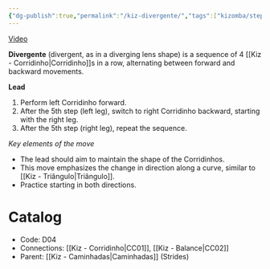 ```yaml
---
{"dg-publish":true,"permalink":"/kiz-divergente/","tags":["kizomba/step"],"created":"2024-09-18T17:58:20.960-04:00","updated":"2025-01-28T12:27:34.776-05:00"}
---
```



[Video](https://youtu.be/rx1vkVVQL2c)

**Divergente** (divergent, as in a diverging lens shape) is a sequence of 4 [[Kiz - Corridinho\|Corridinho]]s in a row, alternating between forward and backward movements.

**Lead**
1. Perform left Corridinho forward.
2. After the 5th step (left leg), switch to right Corridinho backward, starting with the right leg.
3. After the 5th step (right leg), repeat the sequence.

*Key elements of the move*
- The lead should aim to maintain the shape of the Corridinhos.
- This move emphasizes the change in direction along a curve, similar to [[Kiz - Triângulo\|Triângulo]].
- Practice starting in both directions.

# Catalog

- Code: D04
- Connections: [[Kiz - Corridinho\|CC01]], [[Kiz - Balance\|CC02]]
- Parent: [[Kiz - Caminhadas\|Caminhadas]] (Strides)
